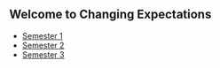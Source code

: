---
---

## Welcome to Changing Expectations

- [Semester 1](./semester01/)
- [Semester 2](./semester02/)
- [Semester 3](./semester03/)
